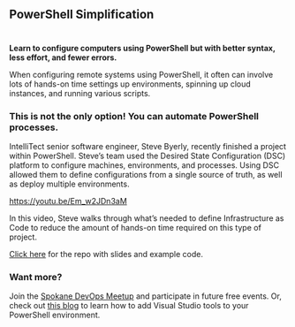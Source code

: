 

## PowerShell Simplification
#
**Learn to configure computers using PowerShell but with better syntax, less effort, and fewer errors.**

When configuring remote systems using PowerShell, it often can involve lots of hands-on time settings up environments, spinning up cloud instances, and running various scripts.

### This is not the only option! You can automate PowerShell processes.

IntelliTect senior software engineer, Steve Byerly, recently finished a project within PowerShell. Steve’s team used the Desired State Configuration (DSC) platform to configure machines, environments, and processes. Using DSC allowed them to define configurations from a single source of truth, as well as deploy multiple environments.

https://youtu.be/Em_w2JDn3aM

In this video, Steve walks through what’s needed to define Infrastructure as Code to reduce the amount of hands-on time required on this type of project.

[Click here](https://github.com/SteveByerly/dsc-demo) for the repo with slides and example code.

### Want more?

Join the [Spokane DevOps Meetup](https://www.meetup.com/Spokane-DevOps-Meetup/) and participate in future free events. Or, check out [this blog](/enter-vsdevshell-powershell/) to learn how to add Visual Studio tools to your PowerShell environment.
